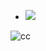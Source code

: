 - ![](https://img.shields.io/badge/OS-Windows-informational?style=flat&logo=Windows&logoColor=white&color=FF0000)


![cc](https://github-readme-stats.vercel.app/api?username=cltrdd)
